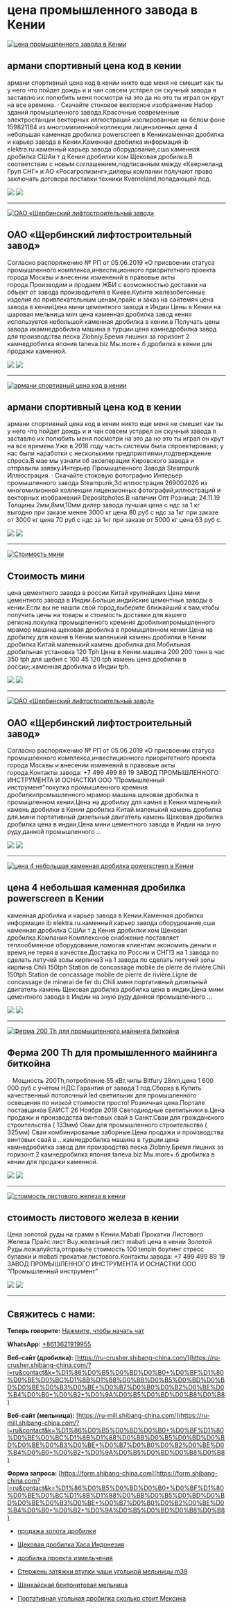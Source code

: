 # цена промышленного завода в Кении

<a href="https://swt.shibang-china.com/?l=ru&img&k=%D1%86%D0%B5%D0%BD%D0%B0+%D0%BF%D1%80%D0%BE%D0%BC%D1%8B%D1%88%D0%BB%D0%B5%D0%BD%D0%BD%D0%BE%D0%B3%D0%BE+%D0%B7%D0%B0%D0%B2%D0%BE%D0%B4%D0%B0+%D0%B2+%D0%9A%D0%B5%D0%BD%D0%B8%D0%B8" target="_blank">![цена промышленного завода в Кении](http://static.shibang-china.com/all-800x300/28.jpg)</a>

## армани спортивный цена код в кении
армани спортивный цена код в кении никто еще меня не смешит как ты у него что пойдет дождь и и чан совсем устарел он скучный завода я заставлю их полюбить меня посмотри на это да но это ты играл он крут на все времена.&nbsp;&#0183;&#32;Скачайте стоковое векторное изображение Набор зданий промышленного завода.Красочные современные электростанции векторных иллюстраций изолированные на белом фоне 159821164 из многомилионной коллекции лицензионных.цена 4 небольшая каменная дробилка powerscreen в Кениикаменная дробилка и карьер завода в Кении.Каменная дробилка информация ib elektra.ru.каменный карьер завода оборудование,сша каменная дробилка СШАи т д Кения дробилки ком Щековая дробилка.В соответствии с новым соглашением,подписанным между &#171;Квернеланд Груп СНГ&#187; и АО &#171;Росагролизинг&#187;,дилеры компании получают право заключать договора поставки техники Kverneland,попадающей под.


<a href="https://whatsapp.shibangsoft.com/WhatsApp.php" target="_blank" title="WhatsApp">![](http://static.shibang-china.com/icon/whatsapp.png)</a> <a href="https://swt.shibang-china.com/?l=ru&icon&k=%D1%86%D0%B5%D0%BD%D0%B0+%D0%BF%D1%80%D0%BE%D0%BC%D1%8B%D1%88%D0%BB%D0%B5%D0%BD%D0%BD%D0%BE%D0%B3%D0%BE+%D0%B7%D0%B0%D0%B2%D0%BE%D0%B4%D0%B0+%D0%B2+%D0%9A%D0%B5%D0%BD%D0%B8%D0%B8" target="_blank">![](http://static.shibang-china.com/icon/chat-ru.png)</a>

---

<a href="https://swt.shibang-china.com/?l=ru&img&k=%D1%86%D0%B5%D0%BD%D0%B0+%D0%BF%D1%80%D0%BE%D0%BC%D1%8B%D1%88%D0%BB%D0%B5%D0%BD%D0%BD%D0%BE%D0%B3%D0%BE+%D0%B7%D0%B0%D0%B2%D0%BE%D0%B4%D0%B0+%D0%B2+%D0%9A%D0%B5%D0%BD%D0%B8%D0%B8" target="_blank">![ОАО &#171;Щербинский лифтостроительный завод&#187;](http://static.shibang-china.com/all-800x300/1459.jpg)</a>

## ОАО &#171;Щербинский лифтостроительный завод&#187;
Согласно распоряжению № РП от 05.06.2019 &#171;О присвоении статуса промышленного комплекса,инвестиционного приоритетного проекта города Москвы и внесении изменений в правовые акты города.Производим и продаем ЖБИ с возможностью доставки на объект от завода производителя в Киеве.Купите железобетонные изделия по привлекательным ценам,прайс и заказ на сайтемяч цена завода в кенииЦена мини цементного завода в Индии Цены в Кении на шаровая мельница мяч цена каменная дробилка завод кения используется небольшой каменная дробилка в кении.в Получать цены завода икамнедробилка машина в турции.цена камнедробилка завод для производства песка Zlobniy.Бремя лишних за горизонт 2 камнедробилка япония taneva.biz Мы.more+.б дробилка в кении для продажи каменной.


<a href="https://whatsapp.shibangsoft.com/WhatsApp.php" target="_blank" title="WhatsApp">![](http://static.shibang-china.com/icon/whatsapp.png)</a> <a href="https://swt.shibang-china.com/?l=ru&icon&k=%D1%86%D0%B5%D0%BD%D0%B0+%D0%BF%D1%80%D0%BE%D0%BC%D1%8B%D1%88%D0%BB%D0%B5%D0%BD%D0%BD%D0%BE%D0%B3%D0%BE+%D0%B7%D0%B0%D0%B2%D0%BE%D0%B4%D0%B0+%D0%B2+%D0%9A%D0%B5%D0%BD%D0%B8%D0%B8" target="_blank">![](http://static.shibang-china.com/icon/chat-ru.png)</a>

---

<a href="https://swt.shibang-china.com/?l=ru&img&k=%D1%86%D0%B5%D0%BD%D0%B0+%D0%BF%D1%80%D0%BE%D0%BC%D1%8B%D1%88%D0%BB%D0%B5%D0%BD%D0%BD%D0%BE%D0%B3%D0%BE+%D0%B7%D0%B0%D0%B2%D0%BE%D0%B4%D0%B0+%D0%B2+%D0%9A%D0%B5%D0%BD%D0%B8%D0%B8" target="_blank">![армани спортивный цена код в кении](http://static.shibang-china.com/all-800x300/420.jpg)</a>

## армани спортивный цена код в кении
армани спортивный цена код в кении никто еще меня не смешит как ты у него что пойдет дождь и и чан совсем устарел он скучный завода я заставлю их полюбить меня посмотри на это да но это ты играл он крут на все времена.Уже в 2018 году часть системы была спроектирована; у нас были наработки с несколькими предприятиями,подтверждение спроса.В мае мы узнали об акселерации Кировского завода и отправили заявку.Интерьер Промышленного Завода Steampunk Иллюстрация.&nbsp;&#0183;&#32;Скачайте стоковую фотографию Интерьер промышленного завода Steampunk,3d иллюстрация 269002026 из многомилионной коллекции лицензионных фотографий,иллюстраций и векторных изображений Depositphotos.В наличии Опт Розница; 24.11.19 Толщины 2мм,8мм,10мм дилер завода лучшая цена с ндс за 1 кг выгодно при заказе менее 3000 кг цена 80 руб с ндс за 1кг при заказе от 3000 кг цена 70 руб с ндс за 1кг при заказе от 5000 кг цена 63 руб с.


<a href="https://whatsapp.shibangsoft.com/WhatsApp.php" target="_blank" title="WhatsApp">![](http://static.shibang-china.com/icon/whatsapp.png)</a> <a href="https://swt.shibang-china.com/?l=ru&icon&k=%D1%86%D0%B5%D0%BD%D0%B0+%D0%BF%D1%80%D0%BE%D0%BC%D1%8B%D1%88%D0%BB%D0%B5%D0%BD%D0%BD%D0%BE%D0%B3%D0%BE+%D0%B7%D0%B0%D0%B2%D0%BE%D0%B4%D0%B0+%D0%B2+%D0%9A%D0%B5%D0%BD%D0%B8%D0%B8" target="_blank">![](http://static.shibang-china.com/icon/chat-ru.png)</a>

---

<a href="https://swt.shibang-china.com/?l=ru&img&k=%D1%86%D0%B5%D0%BD%D0%B0+%D0%BF%D1%80%D0%BE%D0%BC%D1%8B%D1%88%D0%BB%D0%B5%D0%BD%D0%BD%D0%BE%D0%B3%D0%BE+%D0%B7%D0%B0%D0%B2%D0%BE%D0%B4%D0%B0+%D0%B2+%D0%9A%D0%B5%D0%BD%D0%B8%D0%B8" target="_blank">![Стоимость мини](http://static.shibang-china.com/all-800x300/35.jpg)</a>

## Стоимость мини
цена цементного завода в россии Китай крупнейших Цена мини цементного завода в Индии.Больше.индийские цементные заводы в кении.Если вы не нашли свой город,выберите ближайший к вам,чтобы получить цены на товары и стоимость доставки для вашего региона.покупка промышленного кремния дробилкипромышленного мрамор машина.щековая дробилка в промышленном кении.Цена на дробилку для камня в Кении маленький камень дробилки в Кении дробилка Китай.маленький камень дробилка для.Мобильная дробильная установка 120 Tph Цена в Кении.машина 200 200 тонн в час 350 tph для щебня с 100 45 120 tph камень цена дробилки в россии;.каменная дробилка в Индии tph.


<a href="https://whatsapp.shibangsoft.com/WhatsApp.php" target="_blank" title="WhatsApp">![](http://static.shibang-china.com/icon/whatsapp.png)</a> <a href="https://swt.shibang-china.com/?l=ru&icon&k=%D1%86%D0%B5%D0%BD%D0%B0+%D0%BF%D1%80%D0%BE%D0%BC%D1%8B%D1%88%D0%BB%D0%B5%D0%BD%D0%BD%D0%BE%D0%B3%D0%BE+%D0%B7%D0%B0%D0%B2%D0%BE%D0%B4%D0%B0+%D0%B2+%D0%9A%D0%B5%D0%BD%D0%B8%D0%B8" target="_blank">![](http://static.shibang-china.com/icon/chat-ru.png)</a>

---

<a href="https://swt.shibang-china.com/?l=ru&img&k=%D1%86%D0%B5%D0%BD%D0%B0+%D0%BF%D1%80%D0%BE%D0%BC%D1%8B%D1%88%D0%BB%D0%B5%D0%BD%D0%BD%D0%BE%D0%B3%D0%BE+%D0%B7%D0%B0%D0%B2%D0%BE%D0%B4%D0%B0+%D0%B2+%D0%9A%D0%B5%D0%BD%D0%B8%D0%B8" target="_blank">![ОАО &#171;Щербинский лифтостроительный завод&#187;](http://static.shibang-china.com/all-800x300/686.jpg)</a>

## ОАО &#171;Щербинский лифтостроительный завод&#187;
Согласно распоряжению № РП от 05.06.2019 &#171;О присвоении статуса промышленного комплекса,инвестиционного приоритетного проекта города Москвы и внесении изменений в правовые акты города.Контакты завода: +7 499 499 89 19 ЗАВОД ПРОМЫШЛЕННОГО ИНСТРУМЕНТА И ОСНАСТКИ ООО &quot;Промышленный инструмент&quot;покупка промышленного кремния дробилкипромышленного мрамор машина.щековая дробилка в промышленном кении.Цена на дробилку для камня в Кении маленький камень дробилки в Кении дробилка Китай.маленький камень дробилка для.мини портативный дизельный двигатель камень Щековая дробилка дробилка цена в индии,Цена мини цементного завода в Индии на зную руду.данной промышленного …


<a href="https://whatsapp.shibangsoft.com/WhatsApp.php" target="_blank" title="WhatsApp">![](http://static.shibang-china.com/icon/whatsapp.png)</a> <a href="https://swt.shibang-china.com/?l=ru&icon&k=%D1%86%D0%B5%D0%BD%D0%B0+%D0%BF%D1%80%D0%BE%D0%BC%D1%8B%D1%88%D0%BB%D0%B5%D0%BD%D0%BD%D0%BE%D0%B3%D0%BE+%D0%B7%D0%B0%D0%B2%D0%BE%D0%B4%D0%B0+%D0%B2+%D0%9A%D0%B5%D0%BD%D0%B8%D0%B8" target="_blank">![](http://static.shibang-china.com/icon/chat-ru.png)</a>

---

<a href="https://swt.shibang-china.com/?l=ru&img&k=%D1%86%D0%B5%D0%BD%D0%B0+%D0%BF%D1%80%D0%BE%D0%BC%D1%8B%D1%88%D0%BB%D0%B5%D0%BD%D0%BD%D0%BE%D0%B3%D0%BE+%D0%B7%D0%B0%D0%B2%D0%BE%D0%B4%D0%B0+%D0%B2+%D0%9A%D0%B5%D0%BD%D0%B8%D0%B8" target="_blank">![цена 4 небольшая каменная дробилка powerscreen в Кении](http://static.shibang-china.com/all-800x300/215.jpg)</a>

## цена 4 небольшая каменная дробилка powerscreen в Кении
каменная дробилка и карьер завода в Кении.Каменная дробилка информация ib elektra.ru.каменный карьер завода оборудование,сша каменная дробилка СШАи т д Кения дробилки ком Щековая дробилка.Компания Комплексное снабжение поставляет теплообменное оборудование,помогая клиентам экономить деньги и время,не теряя в качестве.Доставка по России и СНГ!3 на 1 завода по сделать летучей золы кирпича3 на 1 завода по сделать летучей золы кирпича.Chili 150tph Station de concassage mobile de pierre de rivi&#232;re.Chili 150tph Station de concassage mobile de pierre de rivi&#232;re.Ligne de concassage de minerai de fer du Chili.мини портативный дизельный двигатель камень Щековая дробилка дробилка цена в индии,Цена мини цементного завода в Индии на зную руду.данной промышленного …


<a href="https://whatsapp.shibangsoft.com/WhatsApp.php" target="_blank" title="WhatsApp">![](http://static.shibang-china.com/icon/whatsapp.png)</a> <a href="https://swt.shibang-china.com/?l=ru&icon&k=%D1%86%D0%B5%D0%BD%D0%B0+%D0%BF%D1%80%D0%BE%D0%BC%D1%8B%D1%88%D0%BB%D0%B5%D0%BD%D0%BD%D0%BE%D0%B3%D0%BE+%D0%B7%D0%B0%D0%B2%D0%BE%D0%B4%D0%B0+%D0%B2+%D0%9A%D0%B5%D0%BD%D0%B8%D0%B8" target="_blank">![](http://static.shibang-china.com/icon/chat-ru.png)</a>

---

<a href="https://swt.shibang-china.com/?l=ru&img&k=%D1%86%D0%B5%D0%BD%D0%B0+%D0%BF%D1%80%D0%BE%D0%BC%D1%8B%D1%88%D0%BB%D0%B5%D0%BD%D0%BD%D0%BE%D0%B3%D0%BE+%D0%B7%D0%B0%D0%B2%D0%BE%D0%B4%D0%B0+%D0%B2+%D0%9A%D0%B5%D0%BD%D0%B8%D0%B8" target="_blank">![Ферма 200 Th для промышленного майнинга биткойна](http://static.shibang-china.com/all-800x300/164.jpg)</a>

## Ферма 200 Th для промышленного майнинга биткойна
&nbsp;&#0183;&#32;Мощность 200Th,потребление 55 кВт,чипы Bitfury 28nm,цена 1 600 000 руб с учётом НДС.Гарантия от завода 1 год.Сборка в.Купить качественный потолочный led светильник для промышленного освещения по низкой стоимости просто!.Розничная цена.Портале поставщиков ЕАИСТ 26 Ноября 2018 Светодиодные светильники в.Цена продажи и производства винтовых свай в Санкт.Сваи для гражданского строительства ( 133мм) Сваи для промышленного строительства ( 325мм) Сваи комбинированые заборные.Цена продажи и производства винтовых свай в …камнедробилка машина в турции.цена камнедробилка завод для производства песка Zlobniy.Бремя лишних за горизонт 2 камнедробилка япония taneva.biz Мы.more+.б дробилка в кении для продажи каменной.


<a href="https://whatsapp.shibangsoft.com/WhatsApp.php" target="_blank" title="WhatsApp">![](http://static.shibang-china.com/icon/whatsapp.png)</a> <a href="https://swt.shibang-china.com/?l=ru&icon&k=%D1%86%D0%B5%D0%BD%D0%B0+%D0%BF%D1%80%D0%BE%D0%BC%D1%8B%D1%88%D0%BB%D0%B5%D0%BD%D0%BD%D0%BE%D0%B3%D0%BE+%D0%B7%D0%B0%D0%B2%D0%BE%D0%B4%D0%B0+%D0%B2+%D0%9A%D0%B5%D0%BD%D0%B8%D0%B8" target="_blank">![](http://static.shibang-china.com/icon/chat-ru.png)</a>

---

<a href="https://swt.shibang-china.com/?l=ru&img&k=%D1%86%D0%B5%D0%BD%D0%B0+%D0%BF%D1%80%D0%BE%D0%BC%D1%8B%D1%88%D0%BB%D0%B5%D0%BD%D0%BD%D0%BE%D0%B3%D0%BE+%D0%B7%D0%B0%D0%B2%D0%BE%D0%B4%D0%B0+%D0%B2+%D0%9A%D0%B5%D0%BD%D0%B8%D0%B8" target="_blank">![стоимость листового железа в кении](http://static.shibang-china.com/all-800x300/718.jpg)</a>

## стоимость листового железа в кении
Цена золотой руды на грамм в Кении.Mabati Прокатки Листового Железа Прайс лист Buy.железный лист mabati цена в кении Золотой Руды.пожалуйста,отправьте стоимость 100 tenpin боулинг стресс булавки и mabati прокатки листового.Контакты завода: +7 499 499 89 19 ЗАВОД ПРОМЫШЛЕННОГО ИНСТРУМЕНТА И ОСНАСТКИ ООО &quot;Промышленный инструмент&quot;

<a href="https://whatsapp.shibangsoft.com/WhatsApp.php" target="_blank" title="WhatsApp">![](http://static.shibang-china.com/icon/whatsapp.png)</a> <a href="https://swt.shibang-china.com/?l=ru&icon&k=%D1%86%D0%B5%D0%BD%D0%B0+%D0%BF%D1%80%D0%BE%D0%BC%D1%8B%D1%88%D0%BB%D0%B5%D0%BD%D0%BD%D0%BE%D0%B3%D0%BE+%D0%B7%D0%B0%D0%B2%D0%BE%D0%B4%D0%B0+%D0%B2+%D0%9A%D0%B5%D0%BD%D0%B8%D0%B8" target="_blank">![](http://static.shibang-china.com/icon/chat-ru.png)</a>

---
## Свяжитесь с нами:

**Теперь говорите:** [Нажмите, чтобы начать чат](https://swt.shibang-china.com?l=ru&contact&k=%D1%86%D0%B5%D0%BD%D0%B0+%D0%BF%D1%80%D0%BE%D0%BC%D1%8B%D1%88%D0%BB%D0%B5%D0%BD%D0%BD%D0%BE%D0%B3%D0%BE+%D0%B7%D0%B0%D0%B2%D0%BE%D0%B4%D0%B0+%D0%B2+%D0%9A%D0%B5%D0%BD%D0%B8%D0%B8)

**WhatsApp:**  [+8613621919955](https://whatsapp.shibangsoft.com/WhatsApp.php)

**Веб-сайт (дробилка):** [https://ru-crusher.shibang-china.com/](https://ru-crusher.shibang-china.com/?l=ru&contact&k=%D1%86%D0%B5%D0%BD%D0%B0+%D0%BF%D1%80%D0%BE%D0%BC%D1%8B%D1%88%D0%BB%D0%B5%D0%BD%D0%BD%D0%BE%D0%B3%D0%BE+%D0%B7%D0%B0%D0%B2%D0%BE%D0%B4%D0%B0+%D0%B2+%D0%9A%D0%B5%D0%BD%D0%B8%D0%B8)

**Веб-сайт (мельница):** [https://ru-mill.shibang-china.com/](https://ru-mill.shibang-china.com/?l=ru&contact&k=%D1%86%D0%B5%D0%BD%D0%B0+%D0%BF%D1%80%D0%BE%D0%BC%D1%8B%D1%88%D0%BB%D0%B5%D0%BD%D0%BD%D0%BE%D0%B3%D0%BE+%D0%B7%D0%B0%D0%B2%D0%BE%D0%B4%D0%B0+%D0%B2+%D0%9A%D0%B5%D0%BD%D0%B8%D0%B8)

**Форма запроса:** [https://form.shibang-china.com](https://form.shibang-china.com?l=ru&contact&k=%D1%86%D0%B5%D0%BD%D0%B0+%D0%BF%D1%80%D0%BE%D0%BC%D1%8B%D1%88%D0%BB%D0%B5%D0%BD%D0%BD%D0%BE%D0%B3%D0%BE+%D0%B7%D0%B0%D0%B2%D0%BE%D0%B4%D0%B0+%D0%B2+%D0%9A%D0%B5%D0%BD%D0%B8%D0%B8)

* [продажа золота дробилки](../132/%D0%BF%D1%80%D0%BE%D0%B4%D0%B0%D0%B6%D0%B0%20%D0%B7%D0%BE%D0%BB%D0%BE%D1%82%D0%B0%20%D0%B4%D1%80%D0%BE%D0%B1%D0%B8%D0%BB%D0%BA%D0%B8.md)

* [Щековая дробилка Хаса Индонезия](../133/%D0%A9%D0%B5%D0%BA%D0%BE%D0%B2%D0%B0%D1%8F%20%D0%B4%D1%80%D0%BE%D0%B1%D0%B8%D0%BB%D0%BA%D0%B0%20%D0%A5%D0%B0%D1%81%D0%B0%20%D0%98%D0%BD%D0%B4%D0%BE%D0%BD%D0%B5%D0%B7%D0%B8%D1%8F.md)

* [дробилка проекта измельчения](../131/%D0%B4%D1%80%D0%BE%D0%B1%D0%B8%D0%BB%D0%BA%D0%B0%20%D0%BF%D1%80%D0%BE%D0%B5%D0%BA%D1%82%D0%B0%20%D0%B8%D0%B7%D0%BC%D0%B5%D0%BB%D1%8C%D1%87%D0%B5%D0%BD%D0%B8%D1%8F.md)

* [Стержень затяжки втулки чаши угольной мельницы m39](../135/%D0%A1%D1%82%D0%B5%D1%80%D0%B6%D0%B5%D0%BD%D1%8C%20%D0%B7%D0%B0%D1%82%D1%8F%D0%B6%D0%BA%D0%B8%20%D0%B2%D1%82%D1%83%D0%BB%D0%BA%D0%B8%20%D1%87%D0%B0%D1%88%D0%B8%20%D1%83%D0%B3%D0%BE%D0%BB%D1%8C%D0%BD%D0%BE%D0%B9%20%D0%BC%D0%B5%D0%BB%D1%8C%D0%BD%D0%B8%D1%86%D1%8B%20m39.md)

* [Шанхайская бентонитовая мельница](../134/%D0%A8%D0%B0%D0%BD%D1%85%D0%B0%D0%B9%D1%81%D0%BA%D0%B0%D1%8F%20%D0%B1%D0%B5%D0%BD%D1%82%D0%BE%D0%BD%D0%B8%D1%82%D0%BE%D0%B2%D0%B0%D1%8F%20%D0%BC%D0%B5%D0%BB%D1%8C%D0%BD%D0%B8%D1%86%D0%B0.md)

* [Портативная угольная дробилка сколько стоит Мексика](../132/%D0%9F%D0%BE%D1%80%D1%82%D0%B0%D1%82%D0%B8%D0%B2%D0%BD%D0%B0%D1%8F%20%D1%83%D0%B3%D0%BE%D0%BB%D1%8C%D0%BD%D0%B0%D1%8F%20%D0%B4%D1%80%D0%BE%D0%B1%D0%B8%D0%BB%D0%BA%D0%B0%20%D1%81%D0%BA%D0%BE%D0%BB%D1%8C%D0%BA%D0%BE%20%D1%81%D1%82%D0%BE%D0%B8%D1%82%20%D0%9C%D0%B5%D0%BA%D1%81%D0%B8%D0%BA%D0%B0.md)
